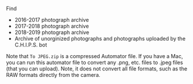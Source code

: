 Find
* 2016-2017 photograph archive
* 2017-2018 photograph archive
* 2018-2019 photograph archive
* Archive of unorginized photographs and photographs uploaded by the C.H.I.P.S. bot

Note that `To JPEG.zip` is a compressed Automator file. If you have a Mac, you can run this automator file to convert any .png, etc. files to .jpeg files (that you can upload). Note, it does not convert all file formats, such as the RAW formats directly from the camera.

